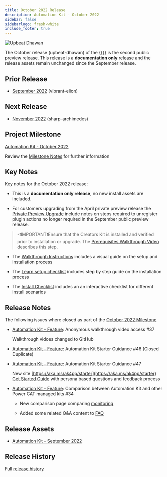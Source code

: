 ```yaml
---
title: October 2022 Release
description: Automation Kit - October 2022
sidebar: false
sidebarlogo: fresh-white
include_footer: true
---
```


![Upbeat Dhawan](/images/illustrations/icons/upbeat-dhawan.svg)

The October release (upbeat-dhawan) of the {{<product-name>}} is the second public preview release. This release is a **documentation only** release and the release assets remain unchanged since the September release.

## Prior Release

- [September 2022](/releases/september-2022) (vibrant-elion)

## Next Release

- [November 2022](/releases/november-2022) (sharp-archimedes)

## Project Milestone

[Automation Kit - October 2022](https://github.com/orgs/microsoft/projects/486/views/3)

Review the [Milestone Notes](/releases/milestones) for further information

## Key Notes

Key notes for the October 2022 release:

- This is a **documentation only release**, no new install assets are included.

- For customers upgrading from the April private preview release the [Private Preview Upgrade](https://github.com/microsoft/powercat-automation-kit/blob/main/docs/private-preview-upgrade.md) include notes on steps required to unregister plugin actions no longer required in the September public preview release.

> -❗IMPORTANT❗Ensure that the Creators Kit is installed and verified prior to installation or upgrade. The [Prerequisites Walkthrough Video](https://github.com/microsoft/powercat-automation-kit/blob/main/docs/walkthrough.md) describes this step.

- The [Walkthrough Instructions](https://github.com/microsoft/powercat-automation-kit/blob/main/docs/walkthrough.md) includes a visual guide on the setup and installation process

- The [Learn setup checklist](https://learn.microsoft.com/power-automate/guidance/automation-kit/setup/setup-checklist) includes step by step guide on the installation process

- The [Install Checklist](/get-started/install-checklist) includes an an interactive checklist for different install scenarios

## Release Notes

The following issues where closed as part of the [October 2022 Milestone](https://github.com/orgs/microsoft/projects/486/views/3)

- [Automation Kit - Feature](https://github.com/microsoft/powercat-automation-kit/issues/37): Anonymous walkthrough video access #37

  Walkthrough vidoes changed to GitHub

- [Automation Kit - Feature](https://github.com/microsoft/powercat-automation-kit/issues/46): Automation Kit Starter Guidance #46 (Closed Duplicate)

- [Automation Kit - Feature](https://github.com/microsoft/powercat-automation-kit/issues/47): Automation Kit Starter Guidance #47

  New site [https://aka.ms/ak4pp/starter](https://aka.ms/ak4pp/starter)
  [Get Started Guide](https://microsoft.github.io/powercat-automation-kit/get-started/) with persona based questions and feedback process

- [Automation Kit - Feature](https://github.com/microsoft/powercat-automation-kit/issues/34): Comparison between Automation Kit and other Power CAT managed kits #34

  - New comparison page comparing [monitoring](https://microsoft.github.io/powercat-automation-kit/monitoring-compare/)
  
  - Added some related Q&A content to [FAQ](https://microsoft.github.io/powercat-automation-kit/frequently-asked-questions/)

## Release Assets

- [Automation Kit - September 2022](https://github.com/microsoft/powercat-automation-kit/releases/tag/AutomationKit-September2022)

## Release History

Full [release history](/releases)
